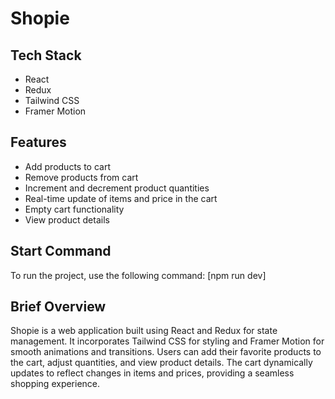 # Shopie

## Tech Stack
- React
- Redux
- Tailwind CSS
- Framer Motion

## Features
- Add products to cart
- Remove products from cart
- Increment and decrement product quantities
- Real-time update of items and price in the cart
- Empty cart functionality
- View product details

## Start Command
To run the project, use the following command:
[npm run dev] 


## Brief Overview
Shopie is a web application built using React and Redux for state management. It incorporates Tailwind CSS for styling and Framer Motion for smooth animations and transitions. Users can add their favorite products to the cart, adjust quantities, and view product details. The cart dynamically updates to reflect changes in items and prices, providing a seamless shopping experience.